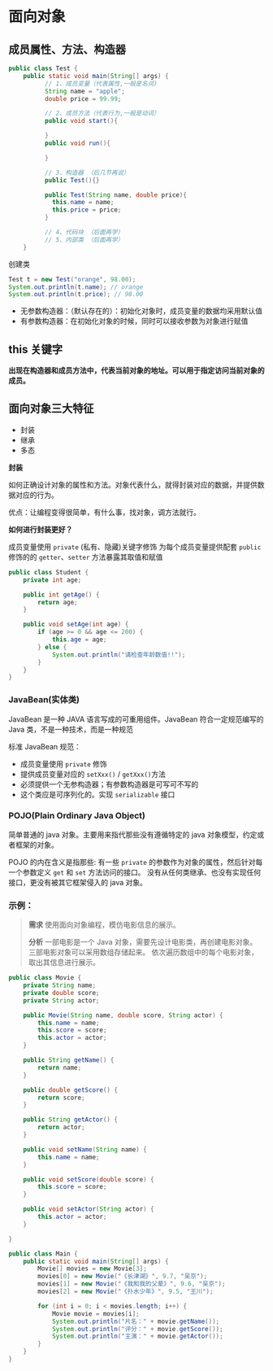 # 面向对象

## 成员属性、方法、构造器

```java
public class Test {
    public static void main(String[] args) {
          // 1、成员变量（代表属性,一般是名词)
          String name = "apple";
          double price = 99.99;

          // 2、成员方法（代表行为,一般是动词）
          public void start(){

          }
          public void run(){

          }

          // 3、构造器 （后几节再说）
          public Test(){}

          public Test(String name, double price){
            this.name = name;
            this.price = price;
          }

          // 4、代码块 （后面再学）
          // 5、内部类 （后面再学）
    }
```

创建类

```java
Test t = new Test("orange", 98.00);
System.out.println(t.name); // orange
System.out.println(t.price); // 98.00

```

- 无参数构造器：（默认存在的）：初始化对象时，成员变量的数据均采用默认值
- 有参数构造器：在初始化对象的时候，同时可以接收参数为对象进行赋值

## this 关键字

**出现在构造器和成员方法中，代表当前对象的地址。可以用于指定访问当前对象的成员。**

## 面向对象三大特征

- 封装
- 继承
- 多态

**封装**

如何正确设计对象的属性和方法。对象代表什么，就得封装对应的数据，并提供数据对应的行为。

优点：让编程变得很简单，有什么事，找对象，调方法就行。

**如何进行封装更好？**

成员变量使用 `private` (私有、隐藏)关键字修饰
为每个成员变量提供配套 `public` 修饰的的 `getter`、`setter` 方法暴露其取值和赋值

```java
public class Student {
    private int age;

    public int getAge() {
        return age;
    }

    public void setAge(int age) {
        if (age >= 0 && age <= 200) {
            this.age = age;
        } else {
            System.out.println("请检查年龄数值!!");
        }
    }
}
```

### JavaBean(实体类)

JavaBean 是一种 JAVA 语言写成的可重用组件。JavaBean 符合一定规范编写的 Java 类，不是一种技术，而是一种规范

标准 JavaBean 规范：

- 成员变量使用 `private` 修饰
- 提供成员变量对应的 `setXxx()` / `getXxx()`方法
- 必须提供一个无参构造器；有参数构造器是可写可不写的
- 这个类应是可序列化的。实现 `serializable` 接口

### POJO(Plain Ordinary Java Object)

简单普通的 java 对象。主要用来指代那些没有遵循特定的 java 对象模型，约定或者框架的对象。

POJO 的内在含义是指那些:
有一些 `private` 的参数作为对象的属性，然后针对每一个参数定义 `get` 和 `set` 方法访问的接口。
没有从任何类继承、也没有实现任何接口，更没有被其它框架侵入的 java 对象。



### 示例：

> **需求**
> 使用面向对象编程，模仿电影信息的展示。
>
> 
>
> **分析**
> 一部电影是一个 Java 对象，需要先设计电影类，再创建电影对象。
> 三部电影对象可以采用数组存储起来。
> 依次遍历数组中的每个电影对象，取出其信息进行展示。



```java
public class Movie {
    private String name;
    private double score;
    private String actor;

    public Movie(String name, double score, String actor) {
        this.name = name;
        this.score = score;
        this.actor = actor;
    }

    public String getName() {
        return name;
    }

    public double getScore() {
        return score;
    }

    public String getActor() {
        return actor;
    }

    public void setName(String name) {
        this.name = name;
    }

    public void setScore(double score) {
        this.score = score;
    }

    public void setActor(String actor) {
        this.actor = actor;
    }

}


```

```java
public class Main {
    public static void main(String[] args) {
        Movie[] movies = new Movie[3];
        movies[0] = new Movie("《长津湖》", 9.7, "吴京");
        movies[1] = new Movie("《我和我的父辈》", 9.6, "吴京");
        movies[2] = new Movie("《扑水少年》", 9.5, "王川");

        for (int i = 0; i < movies.length; i++) {
            Movie movie = movies[i];
            System.out.println("片名：" + movie.getName());
            System.out.println("评分：" + movie.getScore());
            System.out.println("主演：" + movie.getActor());
        }
    }
}
```
